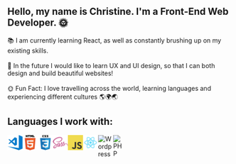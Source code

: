 ## Hello, my name is Christine. I'm a Front-End Web Developer. 🌞

📚 I am currently learning React, as well as constantly brushing up on my existing skills.
<br/><br/>
🔮 In the future I would like to learn UX and UI design, so that I can both design and build beautiful websites!
<br/><br/>
🌞 Fun Fact: I love travelling across the world, learning languages and experiencing different cultures 🌎🌍🌏

## Languages I work with:

<img align="left" alt="Visual Studio Code" width="34px" src="https://raw.githubusercontent.com/github/explore/80688e429a7d4ef2fca1e82350fe8e3517d3494d/topics/visual-studio-code/visual-studio-code.png" />
<img align="left" alt="HTML5" width="34px" src="https://raw.githubusercontent.com/github/explore/80688e429a7d4ef2fca1e82350fe8e3517d3494d/topics/html/html.png" />
<img align="left" alt="CSS3" width="34px" src="https://raw.githubusercontent.com/github/explore/80688e429a7d4ef2fca1e82350fe8e3517d3494d/topics/css/css.png" />
<img align="left" alt="Sass" width="34px" src="https://raw.githubusercontent.com/github/explore/80688e429a7d4ef2fca1e82350fe8e3517d3494d/topics/sass/sass.png" />
<img align="left" alt="JavaScript" width="34px" src="https://raw.githubusercontent.com/github/explore/80688e429a7d4ef2fca1e82350fe8e3517d3494d/topics/javascript/javascript.png" />
<img align="left" alt="React" width="34px" src="https://raw.githubusercontent.com/github/explore/80688e429a7d4ef2fca1e82350fe8e3517d3494d/topics/react/react.png" />
<img align="left" alt="Wordpress" width="34px" src="https://pngimg.com/uploads/wordpress/wordpress_PNG68.png" />
<img align="left" alt="PHP" width="24px" src="https://pngimg.com/uploads/php/php_PNG45.png" /> 